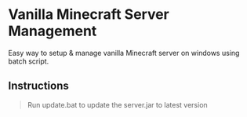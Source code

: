 # Vanilla Minecraft Server Management
Easy way to setup &amp; manage vanilla Minecraft server on windows using batch script.

## Instructions
> Run update.bat to update the server.jar to latest version
